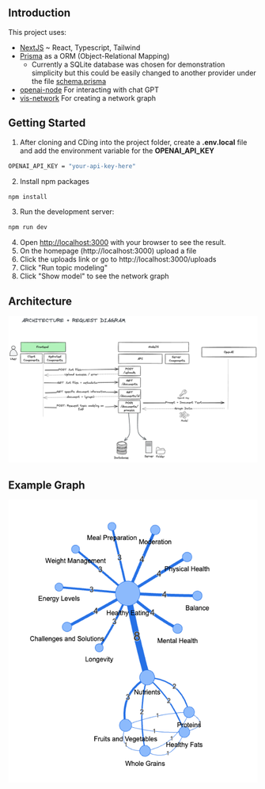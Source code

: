 ## Introduction

This project uses:

- [NextJS](https://nextjs.org/) ~ React, Typescript, Tailwind
- [Prisma](https://www.prisma.io/orm) as a ORM (Object-Relational Mapping)
  - Currently a SQLite database was chosen for demonstration simplicity but this could be easily changed to another provider under the file [schema.prisma](prisma/schema.prisma)
- [openai-node](https://github.com/openai/openai-node) For interacting with chat GPT
- [vis-network](https://github.com/visjs/vis-network/) For creating a network graph

## Getting Started

1. After cloning and CDing into the project folder, create a **.env.local** file and add the environment variable for the **OPENAI_API_KEY**

```bash
OPENAI_API_KEY = "your-api-key-here"
```

2. Install npm packages

```bash
npm install
```


3. Run the development server:

```bash
npm run dev
```

4. Open [http://localhost:3000](http://localhost:3000) with your browser to see the result.
5. On the homepage (http://localhost:3000) upload a file
6. Click the uploads link or go to http://localhost:3000/uploads
7. Click "Run topic modeling"
8. Click "Show model" to see the network graph

## Architecture

![Architecture Diagram](/public/llm-topic-modelling.png)

## Example Graph

![Example Graph](/public/example-graph.png)
